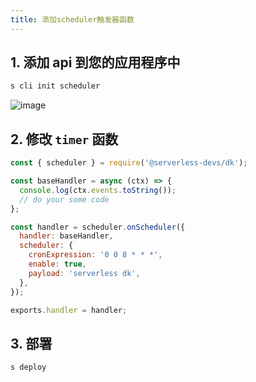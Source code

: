 ```yaml
---
title: 添加scheduler触发器函数
---
```


## 1. 添加 api 到您的应用程序中

```bash
s cli init scheduler
```

![image](https://img.alicdn.com/imgextra/i4/O1CN01HuDLnP1ePl61yyG4t_!!6000000003864-2-tps-1000-67.png)

## 2. 修改 `timer` 函数

```js
const { scheduler } = require('@serverless-devs/dk');

const baseHandler = async (ctx) => {
  console.log(ctx.events.toString());
  // do your some code
};

const handler = scheduler.onScheduler({
  handler: baseHandler,
  scheduler: {
    cronExpression: '0 0 8 * * *',
    enable: true,
    payload: 'serverless dk',
  },
});

exports.handler = handler;
```

## 3. 部署

```bash
s deploy
```
